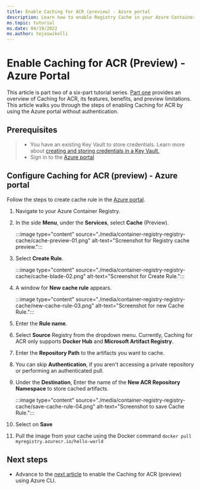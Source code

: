 ```yaml
---
title: Enable Caching for ACR (preview) - Azure portal
description: Learn how to enable Registry Cache in your Azure Container Registry using Azure portal.
ms.topic: tutorial
ms.date: 04/19/2022
ms.author: tejaswikolli
---
```


# Enable Caching for ACR (Preview) - Azure Portal

This article is part two of a six-part tutorial series. [Part one](tutorial-registry-cache.md) provides an overview of Caching for ACR, its features, benefits, and preview limitations. This article walks you through the steps of enabling Caching for ACR by using the Azure portal without authentication.

## Prerequisites

>* You have an existing Key Vault to store credentials. Learn more about [creating and storing credentials in a Key Vault.][create-and-store-keyvault-credentials]
>* Sign in to the [Azure portal](https://ms.portal.azure.com/)

## Configure Caching for ACR (preview) - Azure portal

Follow the steps to create cache rule in the [Azure portal](https://portal.azure.com). 

1. Navigate to your Azure Container Registry. 

2. In the side **Menu**, under the **Services**, select **Cache** (Preview).


    :::image type="content" source="./media/container-registry-registry-cache/cache-preview-01.png" alt-text="Screenshot for Registry cache preview.":::


3. Select **Create Rule**.


    :::image type="content" source="./media/container-registry-registry-cache/cache-blade-02.png" alt-text="Screenshot for Create Rule.":::


4. A window for **New cache rule** appears.


    :::image type="content" source="./media/container-registry-registry-cache/new-cache-rule-03.png" alt-text="Screenshot for new Cache Rule.":::


5. Enter the **Rule name**.

6. Select **Source** Registry from the dropdown menu. Currently, Caching for ACR only supports **Docker Hub** and **Microsoft Artifact Registry**. 

7. Enter the **Repository Path** to the artifacts you want to cache.

8. You can skip **Authentication**, if you aren't accessing a private repository or performing an authenticated pull.

9. Under the **Destination**, Enter the name of the **New ACR Repository Namespace** to store cached artifacts.


    :::image type="content" source="./media/container-registry-registry-cache/save-cache-rule-04.png" alt-text="Screenshot to save Cache Rule.":::


10. Select on **Save** 

11. Pull the image from your cache using the Docker command `docker pull myregistry.azurecr.io/hello-world`

## Next steps

* Advance to the [next article](tutorial-enable-registry-cache-cli.md) to enable the Caching for ACR (preview) using Azure CLI.

<!-- LINKS - External -->
[create-and-store-keyvault-credentials]:../key-vault/secrets/quick-create-portal.md